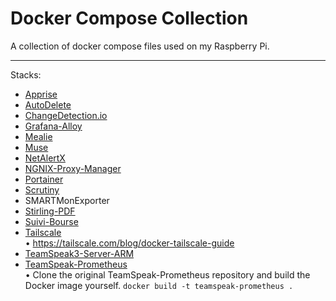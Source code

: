 # Docker Compose Collection

A collection of docker compose files used on my Raspberry Pi.

---

Stacks:<br/>
- [Apprise](https://github.com/caronc/apprise)<br/>
- [AutoDelete](https://github.com/riking/AutoDelete)<br/>
- [ChangeDetection.io](https://github.com/dgtlmoon/changedetection.io)<br/>
- [Grafana-Alloy](https://github.com/grafana/alloy)<br/>
- [Mealie](https://github.com/mealie-recipes/mealie)<br/>
- [Muse](https://github.com/museofficial/muse)<br/>
- [NetAlertX](https://github.com/jokob-sk/NetAlertX)<br/>
- [NGNIX-Proxy-Manager](https://github.com/NginxProxyManager/nginx-proxy-manager)<br/>
- [Portainer](https://github.com/portainer/portainer)<br/>
- [Scrutiny](https://github.com/AnalogJ/scrutiny)<br/>
- SMARTMonExporter<br/>
- [Stirling-PDF](https://github.com/Stirling-Tools/Stirling-PDF)<br/>
- [Suivi-Bourse](https://github.com/pbrissaud/suivi-bourse)<br/>
- [Tailscale](https://hub.docker.com/r/tailscale/tailscale)<br/>
• <https://tailscale.com/blog/docker-tailscale-guide>
- [TeamSpeak3-Server-ARM](https://github.com/ertagh/teamspeak3-server-arm)<br/>
- [TeamSpeak-Prometheus](https://github.com/TilmannF/teamspeak-prometheus)<br/>
• Clone the original TeamSpeak-Prometheus repository and build the Docker image yourself. `docker build -t teamspeak-prometheus .`<br/>

